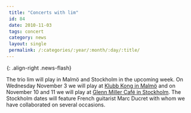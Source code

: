 ```yaml
---
 title: "Concerts with lim"
 id: 84
 date: 2010-11-03
 tags: concert
 category: news
 layout: single
 permalink: /:categories/:year/:month/:day/:title/
---
```

![image-right](/assets/images/spacer.gif){: .align-right .news-flash}

The trio lim will play in Malmö and Stockholm in the upcoming week. On Wednesday November 3 we will play at <a href="http://kopasetic.se/ArticleDisplay.asp?id=1628">Klubb Kong in Malmö</a> and on November 10 and 11 we will play at <a href="http://www.glennmillercafe.com/">Glenn Miller Café in Stockholm</a>. The Stockholm dates will feature French guitarist Marc Ducret with whom we have collaborated on several occasions.

